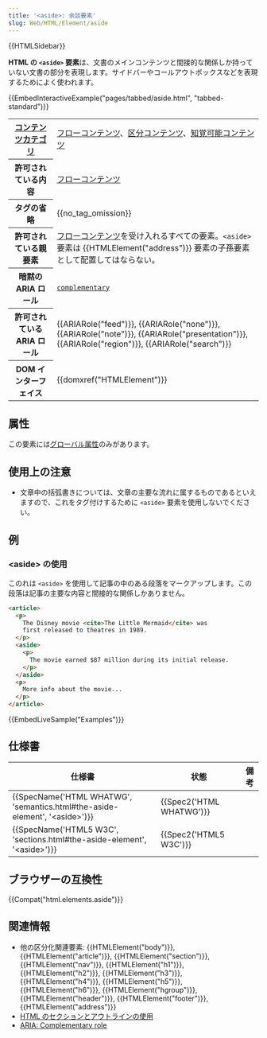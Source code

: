 ```yaml
---
title: '<aside>: 余談要素'
slug: Web/HTML/Element/aside
---
```


{{HTMLSidebar}}

**HTML の `<aside>` 要素**は、文書のメインコンテンツと間接的な関係しか持っていない文書の部分を表現します。サイドバーやコールアウトボックスなどを表現するためによく使われます。

{{EmbedInteractiveExample("pages/tabbed/aside.html", "tabbed-standard")}}

<table class="properties">
  <tbody>
    <tr>
      <th scope="row">
        <a href="/ja/docs/Web/Guide/HTML/Content_categories"
          >コンテンツカテゴリ</a
        >
      </th>
      <td>
        <a href="/ja/docs/Web/Guide/HTML/Content_categories#フローコンテンツ"
          >フローコンテンツ</a
        >、<a href="/ja/docs/Web/Guide/HTML/Content_categories#区分コンテンツ"
          >区分コンテンツ</a
        >、<a
          href="/ja/docs/Web/Guide/HTML/Content_categories#知覚可能コンテンツ"
          >知覚可能コンテンツ</a
        >
      </td>
    </tr>
    <tr>
      <th scope="row">許可されている内容</th>
      <td>
        <a href="/ja/docs/Web/Guide/HTML/Content_categories#フローコンテンツ"
          >フローコンテンツ</a
        >
      </td>
    </tr>
    <tr>
      <th scope="row">タグの省略</th>
      <td>{{no_tag_omission}}</td>
    </tr>
    <tr>
      <th scope="row">許可されている親要素</th>
      <td>
        <a href="/ja/docs/Web/Guide/HTML/Content_categories#フローコンテンツ"
          >フローコンテンツ</a
        >を受け入れるすべての要素。<code>&#x3C;aside></code> 要素は
        {{HTMLElement("address")}}
        要素の子孫要素として配置してはならない。
      </td>
    </tr>
    <tr>
      <th scope="row">暗黙の ARIA ロール</th>
      <td>
        <code
          ><a href="/ja/docs/Web/Accessibility/ARIA/Roles/Complementary_role"
            >complementary</a
          ></code
        >
      </td>
    </tr>
    <tr>
      <th scope="row">許可されている ARIA ロール</th>
      <td>
        {{ARIARole("feed")}}, {{ARIARole("none")}},
        {{ARIARole("note")}}, {{ARIARole("presentation")}},
        {{ARIARole("region")}}, {{ARIARole("search")}}
      </td>
    </tr>
    <tr>
      <th scope="row">DOM インターフェイス</th>
      <td>{{domxref("HTMLElement")}}</td>
    </tr>
  </tbody>
</table>

## 属性

この要素には[グローバル属性](/ja/docs/Web/HTML/Global_attributes)のみがあります。

## 使用上の注意

- 文章中の括弧書きについては、文章の主要な流れに属するものであるといえますので、これをタグ付けするために `<aside>` 要素を使用しないでください。

## 例

### \<aside> の使用

このれは `<aside>` を使用して記事の中のある段落をマークアップします。この段落は記事の主要な内容と間接的な関係しかありません。

```html
<article>
  <p>
    The Disney movie <cite>The Little Mermaid</cite> was
    first released to theatres in 1989.
  </p>
  <aside>
    <p>
      The movie earned $87 million during its initial release.
    </p>
  </aside>
  <p>
    More info about the movie...
  </p>
</article>
```

{{EmbedLiveSample("Examples")}}

## 仕様書

| 仕様書                                                                                                       | 状態                             | 備考 |
| ------------------------------------------------------------------------------------------------------------ | -------------------------------- | ---- |
| {{SpecName('HTML WHATWG', 'semantics.html#the-aside-element', '&lt;aside&gt;')}} | {{Spec2('HTML WHATWG')}} |      |
| {{SpecName('HTML5 W3C', 'sections.html#the-aside-element', '&lt;aside&gt;')}}     | {{Spec2('HTML5 W3C')}}     |      |

## ブラウザーの互換性

{{Compat("html.elements.aside")}}

## 関連情報

- 他の区分化関連要素: {{HTMLElement("body")}}, {{HTMLElement("article")}}, {{HTMLElement("section")}}, {{HTMLElement("nav")}}, {{HTMLElement("h1")}}, {{HTMLElement("h2")}}, {{HTMLElement("h3")}}, {{HTMLElement("h4")}}, {{HTMLElement("h5")}}, {{HTMLElement("h6")}}, {{HTMLElement("hgroup")}}, {{HTMLElement("header")}}, {{HTMLElement("footer")}}, {{HTMLElement("address")}}
- [HTML のセクションとアウトラインの使用](/ja/docs/Web/Guide/HTML/Using_HTML_sections_and_outlines)
- [ARIA: Complementary role](/ja/docs/Web/Accessibility/ARIA/ARIA_Techniques/Complementary_role)
